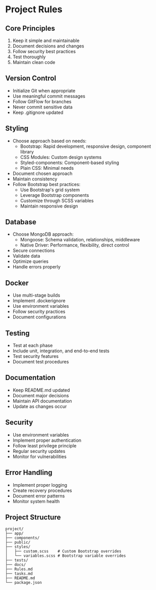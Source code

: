 # Project Rules

## Core Principles
1. Keep it simple and maintainable
2. Document decisions and changes
3. Follow security best practices
4. Test thoroughly
5. Maintain clean code

## Version Control
- Initialize Git when appropriate
- Use meaningful commit messages
- Follow GitFlow for branches
- Never commit sensitive data
- Keep .gitignore updated

## Styling
- Choose approach based on needs:
  - Bootstrap: Rapid development, responsive design, component library
  - CSS Modules: Custom design systems
  - Styled-components: Component-based styling
  - Plain CSS: Minimal needs
- Document chosen approach
- Maintain consistency
- Follow Bootstrap best practices:
  - Use Bootstrap's grid system
  - Leverage Bootstrap components
  - Customize through SCSS variables
  - Maintain responsive design

## Database
- Choose MongoDB approach:
  - Mongoose: Schema validation, relationships, middleware
  - Native Driver: Performance, flexibility, direct control
- Secure connections
- Validate data
- Optimize queries
- Handle errors properly

## Docker
- Use multi-stage builds
- Implement .dockerignore
- Use environment variables
- Follow security practices
- Document configurations

## Testing
- Test at each phase
- Include unit, integration, and end-to-end tests
- Test security features
- Document test procedures

## Documentation
- Keep README.md updated
- Document major decisions
- Maintain API documentation
- Update as changes occur

## Security
- Use environment variables
- Implement proper authentication
- Follow least privilege principle
- Regular security updates
- Monitor for vulnerabilities

## Error Handling
- Implement proper logging
- Create recovery procedures
- Document error patterns
- Monitor system health

## Project Structure
```
project/
├── app/
├── components/
├── public/
├── styles/
│   ├── custom.scss    # Custom Bootstrap overrides
│   └── variables.scss # Bootstrap variable overrides
├── tests/
├── docs/
├── Rules.md
├── tasks.md
├── README.md
└── package.json
``` 